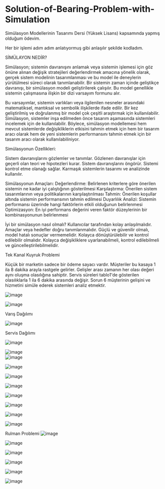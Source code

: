 # Solution-of-Bearing-Problem-with-Simulation

Simülasyon Modellerinin Tasarımı Dersi (Yüksek Lisans) kapsamında yapmış olduğum ödevim.

Her bir işlemi adım adım anlatıyormuş gibi anlaşılır şekilde kodladım. 

SİMÜLAYON NEDİR?

Simülasyon; sistemin davranışını anlamak veya sistemin işlemesi için göz önüne alınan değişik stratejileri değerlendirmek amacına yönelik olarak, gerçek sistem modelinin tasarımlanması ve bu model ile deneylerin yürütülmesi süreci olarak tanımlanabilir.
Bir sistemin zaman içinde geliştikçe davranışı, bir simülasyon modeli geliştirilerek çalışılır. Bu model genellikle sistemin çalışmasına ilişkin bir dizi varsayım formunu alır.

Bu varsayımlar, sistemin varlıkları veya ilgilenilen nesneler arasındaki matematiksel, mantıksal ve sembolik ilişkilerde ifade edilir.
Bir kez geliştirilmiş ve doğrulanmış bir model çok çeşitli araştırmak için kullanılabilir.
Simülasyon, sistemler inşa edilmeden önce tasarım aşamasında sistemleri incelemek için de kullanılabilir. Böylece, simülasyon modellemesi hem mevcut sistemlerde değişikliklerin etkisini tahmin etmek için hem bir tasarım aracı olarak hem de yeni sistemlerin performansını tahmin etmek için bir tasarım aracı olarak kullanılabiliniyor.

Simülasyonun Özellikleri:

Sistem davranışlarını gözlemler ve tanımlar.
Gözlenen davranışlar için geçerli olan teori ve hipotezleri kurar.
Sistem davranışlarını öngörür.
Sistemi kontrol etme olanağı sağlar.
Karmaşık sistemlerin tasarımı ve analizinde kullanılır.

Simülasyonun Amaçları:
Değerlendirme: Belirlenen kriterlere göre önerilen sistemin ne kadar iyi çalıştığının gösterilmesi
Karşılaştırma: Önerilen sistem tasarımlarının veya politikalarının karşılaştırılması
Tahmin: Önerilen koşullar altında sistemin performansının tahmin edilmesi
Duyarlılık Analizi: Sistemin performansı üzerinde hangi faktörlerin etkili olduğunun belirlenmesi
Optimizasyon: En iyi performans değerini veren faktör düzeylerinin bir kombinasyonunun belirlenmesi

İyi bir simülasyon nasıl olmalı?
Kullanıcılar tarafından kolay anlaşılmalıdır.
Amaçlar veya hedefler doğru tanımlanmalıdır.
Güçlü ve güvenilir olmalı, model hatalı sonuçlar vermemelidir.
Kolayca dönüştürülebilir ve kontrol edilebilir olmalıdır.
Kolayca değişikliklere uyarlanabilmeli, kontrol edilebilmeli ve güncelleştirilebilmelidir.

Tek Kanal Kuyruk Problemi

Küçük bir marketin sadece bir ödeme sayacı vardır. Müşteriler bu kasaya 1 ila 8 dakika arayla rastgele gelirler. Gelişler arası zamanın her olası değeri aynı oluşma olasılığına sahiptir. Servis süreleri tablo1'de gösterilen olasılıklarla 1 ila 6 dakika arasında değişir. Sorun 6 müşterinin gelişini ve hizmetini simüle ederek sistemleri analiz etmektir.

![image](https://user-images.githubusercontent.com/94612715/146968386-78cc9a4a-84b6-4ccb-a046-e958165af0a1.png)


![image](https://user-images.githubusercontent.com/94612715/146968460-f3b4d2c7-093e-461e-bede-b9a6bafaed7f.png)


Varış Dağılımı

![image](https://user-images.githubusercontent.com/94612715/146968541-7df99503-6cc7-4d27-b952-75bb780ced7c.png)


Servis Dağılımı

![image](https://user-images.githubusercontent.com/94612715/146968601-b3887a24-15ca-456a-8eaa-64a6dd4ca7e8.png)


![image](https://user-images.githubusercontent.com/94612715/146968637-3571ed60-2b05-4d9e-91bd-f4468cbc4249.png)     
![image](https://user-images.githubusercontent.com/94612715/146968657-650cbbca-ad81-4eda-90d9-26081ccb04e8.png)

![image](https://user-images.githubusercontent.com/94612715/146968688-4948e4cb-8a18-4876-a07d-ee1bb360e20c.png)

![image](https://user-images.githubusercontent.com/94612715/146968710-ab0bae25-b86f-49d0-b70b-770e6f13c723.png)

![image](https://user-images.githubusercontent.com/94612715/146968733-f0bb1a87-54e1-4846-8412-c4f2714ea433.png)


![image](https://user-images.githubusercontent.com/94612715/146968842-a5b2620e-b1b6-4219-baa9-36a03a6dbadd.png)

![image](https://user-images.githubusercontent.com/94612715/146968873-c83a5b92-b3f1-46cd-9aeb-aca00a301098.png)

![image](https://user-images.githubusercontent.com/94612715/146968900-2e8abb58-51b9-4011-8d62-d82e1a3db450.png)

![image](https://user-images.githubusercontent.com/94612715/146968927-c7444e61-0783-4917-b573-df0b56e29e0a.png)


Rulman Problemi
![image](https://user-images.githubusercontent.com/94612715/146969036-4905501f-b1e9-446d-8f9b-7f5d5e7c740a.png)

![image](https://user-images.githubusercontent.com/94612715/146969067-b0548a0d-8830-488a-8aa1-527f1168d0d7.png)


![image](https://user-images.githubusercontent.com/94612715/146969190-b9b3b418-694c-46cd-b04c-dbd83ac2ff51.png)

![image](https://user-images.githubusercontent.com/94612715/146969217-59849e80-0e99-4e40-b741-b200a4a53d71.png)

![image](https://user-images.githubusercontent.com/94612715/146969253-1b879fc9-5fc4-4034-a7a8-325e6dbc0340.png)

![image](https://user-images.githubusercontent.com/94612715/146969274-4d0cf2d8-adb4-4d4e-81ae-db655be98eeb.png)











